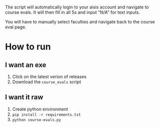The script will automatically login to your aisis account and navigate to course
evals. It will then fill in all 5s and input "N/A" for text inputs.

You will have to manually select faculties and navigate back to the course eval
page.

# How to run
## I want an exe
1. Click on the latest verion of releases
2. Download the `course_evals` script

## I want it raw
1. Create python environment
2. `pip install -r requirements.txt`
3. `python course-evals.py`
